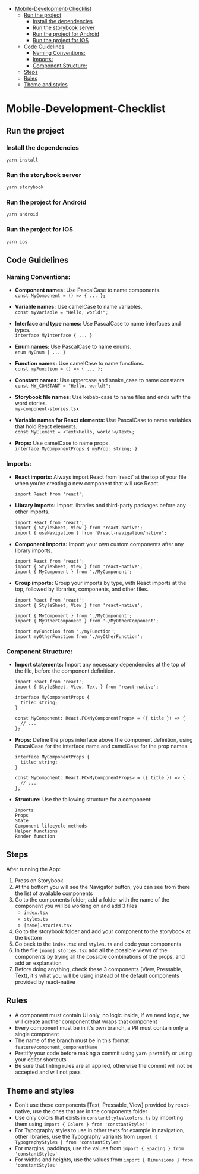 <!-- TOC -->
* [Mobile-Development-Checklist](#Mobile-Development-Checklist)
  * [Run the project](#run-the-project)
    * [Install the dependencies](#install-the-dependencies)
    * [Run the storybook server](#run-the-storybook-server)
    * [Run the project for Android](#run-the-project-for-android)
    * [Run the project for IOS](#run-the-project-for-ios)
  * [Code Guidelines](#code-guidelines)
    * [Naming Conventions:](#naming-conventions-)
    * [Imports:](#imports-)
    * [Component Structure:](#component-structure-)
  * [Steps](#steps)
  * [Rules](#rules)
  * [Theme and styles](#theme-and-styles)
<!-- TOC -->

# Mobile-Development-Checklist


## Run the project
### Install the dependencies

`yarn install`

### Run the storybook server

`yarn storybook`

### Run the project for Android

`yarn android`

### Run the project for IOS

`yarn ios`

## Code Guidelines

### Naming Conventions:

- **Component names:**
  Use PascalCase to name components.\
  `const MyComponent = () => {
  ...
  };`

- **Variable names:**
  Use camelCase to name variables.\
  `const myVariable = "Hello, world!";`

- **Interface and type names:**
  Use PascalCase to name interfaces and types.\
  `interface MyInterface {
  ...
  }`

- **Enum names:**
  Use PascalCase to name enums.\
  `enum MyEnum {
  ...
  }`

- **Function names:**
  Use camelCase to name functions.\
  `const myFunction = () => {
  ...
  };`

- **Constant names:**
  Use uppercase and snake_case to name constants.\
  `const MY_CONSTANT = "Hello, world!";`

- **Storybook file names:**
  Use kebab-case to name files and ends with the word stories.\
  `my-component-stories.tsx`

- **Variable names for React elements:**
  Use PascalCase to name variables that hold React elements.\
  `const MyElement = <Text>Hello, world!</Text>;`

- **Props:**
  Use camelCase to name props.\
  `interface MyComponentProps {
  myProp: string;
  }`

### Imports:

- **React imports:**
  Always import React from ‘react’ at the top of your file when you’re creating a new component that will use React.

  ```
  import React from 'react';
  ```

- **Library imports:**
  Import libraries and third-party packages before any other imports.

  ```
  import React from 'react';
  import { StyleSheet, View } from 'react-native';
  import { useNavigation } from '@react-navigation/native';
  ```

- **Component imports:**
  Import your own custom components after any library imports.

  ```
  import React from 'react';
  import { StyleSheet, View } from 'react-native';
  import { MyComponent } from './MyComponent';
  ```

- **Group imports:**
  Group your imports by type, with React imports at the top, followed by libraries, components, and other files.

  ```
  import React from 'react';
  import { StyleSheet, View } from 'react-native';

  import { MyComponent } from './MyComponent';
  import { MyOtherComponent } from './MyOtherComponent';

  import myFunction from './myFunction';
  import myOtherFunction from './myOtherFunction';
  ```

### Component Structure:

- **Import statements:**
  Import any necessary dependencies at the top of the file, before the component definition.

  ```
  import React from 'react';
  import { StyleSheet, View, Text } from 'react-native';

  interface MyComponentProps {
    title: string;
  }

  const MyComponent: React.FC<MyComponentProps> = ({ title }) => {
    // ...
  };
  ```

- **Props:**
  Define the props interface above the component definition, using PascalCase for the interface name and camelCase for the prop names.

  ```
  interface MyComponentProps {
    title: string;
  }

  const MyComponent: React.FC<MyComponentProps> = ({ title }) => {
    // ...
  };
  ```

- **Structure:**
  Use the following structure for a component:
  ```
  Imports
  Props
  State
  Component lifecycle methods
  Helper functions
  Render function
  ```

## Steps

After running the App:

1. Press on Storybook
2. At the bottom you will see the Navigator button, you can see from there the list of available components
3. Go to the components folder, add a folder with the name of the component you will be working on and add 3 files
    - `index.tsx`
    - `styles.ts`
    - `[name].stories.tsx`
4. Go to the storybook folder and add your component to the storybook at the bottom
5. Go back to the `index.tsx` and `styles.ts` and code your components
6. In the file `[name].stories.tsx` add all the possible views of the components by trying all the possible combinations of the props, and add an explanation
7. Before doing anything, check these 3 components (View, Pressable, Text), it's what you will be using instead of the default components provided by react-native

## Rules

- A component must contain UI only, no logic inside, if we need logic, we will create another component that wraps that component
- Every component must be in it's own branch, a PR must contain only a single component
- The name of the branch must be in this format `feature/component_componentName`
- Prettify your code before making a commit using `yarn prettify` or using your editor shortcuts
- Be sure that linting rules are all applied, otherwise the commit will not be accepted and will not pass

## Theme and styles

- Don't use these components [Text, Pressable, View] provided by react-native, use the ones that are in the components folder
- Use only colors that exists in `constantStyles\colors.ts` by importing them using `import { Colors } from 'constantStyles'`
- For Typography styles to use in other texts for example in navigation, other libraries, use the Typography variants from `import { TypographyStyles } from 'constantStyles'`
- For margins, paddings, use the values from `import { Spacing } from 'constantStyles'`
- For widths and heights, use the values from `import { Dimensions } from 'constantStyles'`

